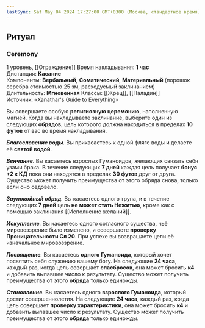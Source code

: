 ```yaml
---
lastSync: Sat May 04 2024 17:27:00 GMT+0300 (Москва, стандартное время)
---
```

## Ритуал
### Ceremony

1 уровень, [[Ограждение]]
Время накладывания: **1 час**
Дистанция: **Касание**
Компоненты: **Вербальный**, **Соматический**, **Материальный** (порошок серебра стоимостью 25 зм, расходуемый заклинанием)
Длительность: **Мгновенная**
Классы: [[Жрец]], [[Паладин]]
Источник: «Xanathar's Guide to Everything»

Вы совершаете особую **религиозную церемонию**, наполненную магией. Когда вы накладываете заклинание, выберите один из следующих **обрядов**, цель которого должна находиться в пределах **10 футов** от вас во время накладывания.

_**Благословение воды**._ Вы прикасаетесь к одной фляге воды и делаете её **святой водой**.

_**Венчание**._ Вы касаетесь взрослых Гуманоидов, желающих связать себя узами брака. В течение следующих **7 дней** каждая цель получает **бонус +2 к КД** пока они находятся в пределах **30 футов** друг от друга. Существо может получить преимущества от этого обряда снова, только если оно овдовело.

_**Заупокойный обряд**._ Вы касаетесь одного трупа, и в течение следующих **7 дней** цель **не может стать Нежитью**, кроме как с помощью заклинания [[Исполнение желаний]].

_**Искупление**._ Вы касаетесь одного согласного существа, чьё мировоззрение было изменено, и совершаете **проверку Проницательности Сл 20**. При успехе вы возвращаете цели её изначальное мировоззрение.

_**Посвящение**._ Вы касаетесь **одного Гуманоида**, который хочет посвятить себя служению вашему богу. На следующие **24 часа**, каждый раз, когда цель совершает **спасбросок**, она может бросить **к4** и добавить выпавшее число к результату. Существо может получить преимущества от этого **обряда** только единожды.

_**Становление**._ Вы касаетесь одного **взрослого Гуманоида**, который достиг совершеннолетия. На следующие **24 часа**, каждый раз, когда цель совершает **проверку характеристики**, она может бросить **к4** и добавить выпавшее число к результату. Существо может получить преимущества от этого **обряда** только единожды.